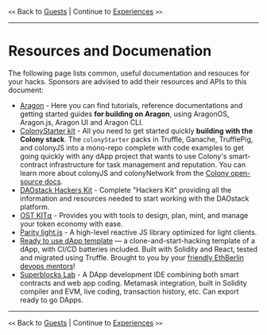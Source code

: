`<<` Back to [Guests](./guests.md) | Continue to [Experiences](./experiences.md) `>>`

---

# Resources and Documenation

The following page lists common, useful documentation and resouces for your hacks. Sponsors are advised to add their resources and APIs to this document:


-   [Aragon](resources/aragon.md) - Here you can find tutorials, reference documentations and getting started guides **for building on Aragon**, using AragonOS, Aragon.js, Aragon UI and Aragon CLI.
-   [ColonyStarter kit](https://github.com/JoinColony/colonyStarter) - All you need to get started quickly **building with the Colony stack**. The `colonyStarter` packs in Truffle, Ganache, TrufflePig, and colonyJS into a mono-repo complete with code examples to get going quickly with any dApp project that wants to use Colony's smart-contract infrastructure for task management and reputation. You can learn more about colonyJS and colonyNetwork from the [Colony open-source docs](https://docs.colony.io/).
-   [DAOstack Hackers Kit](https://github.com/daostack/DAOstack-Hackers-Kit) - Complete "Hackers Kit" providing all the information and resources needed to start working with the DAOstack platform.
-   [OST KIT⍺](https://dev.ost.com/docs/simpletoken.html) - Provides you with tools to design, plan, mint, and manage your token economy with ease.
-   [Parity light.js](https://parity-js.github.io/light.js/getting-started/installation.html) - A high-level reactive JS library optimized for light clients.
-   [Ready to use dApp template](https://gitlab.com/mikiquantum/simple-dapp-calculator) — a clone-and-start-hacking template of a dApp, with CI/CD batteries included. Built with Solidity and React, tested and migrated using Truffle. Brought to you by your [friendly EthBerlin devops mentors](https://gitlab.com/mikiquantum/simple-dapp-calculator/graphs/master)!
-   [Superblocks Lab](https://lab.superblocks.com) - A DApp development IDE combining both smart contracts and web app coding. Metamask integration, built in Solidity compiler and EVM, live coding, transaction history, etc. Can export ready to go DApps.

---

`<<` Back to [Guests](./guests.md) | Continue to [Experiences](./experiences.md) `>>`
